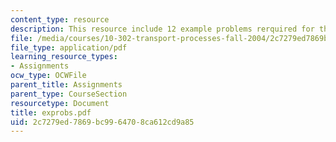 ```yaml
---
content_type: resource
description: This resource include 12 example problems rerquired for the course.
file: /media/courses/10-302-transport-processes-fall-2004/2c7279ed7869bc9964708ca612cd9a85_exprobs.pdf
file_type: application/pdf
learning_resource_types:
- Assignments
ocw_type: OCWFile
parent_title: Assignments
parent_type: CourseSection
resourcetype: Document
title: exprobs.pdf
uid: 2c7279ed-7869-bc99-6470-8ca612cd9a85
---
```

